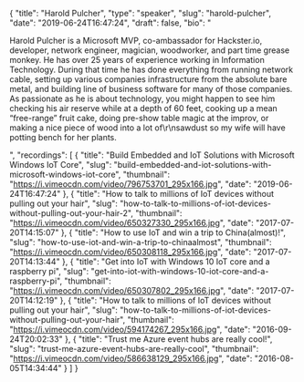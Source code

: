 {
  "title": "Harold Pulcher",
  "type": "speaker",
  "slug": "harold-pulcher",
  "date": "2019-06-24T16:47:24",
  "draft": false,
  "bio": "<p>Harold Pulcher is a Microsoft MVP, co-ambassador for Hackster.io, developer, network engineer, magician, woodworker, and part time grease monkey. He has over 25 years of experience working in Information Technology. During that time he has done everything from running network cable, setting up various companies infrastructure from the absolute bare metal, and building line of business software for many of those companies. As passionate as he is about technology, you might happen to see him checking his air reserve while at a depth of 60 feet, cooking up a mean “free-range” fruit cake, doing pre-show table magic at the improv, or making a nice piece of wood into a lot of\r\nsawdust so my wife will have potting bench for her plants.</p>",
  "recordings": [
    {
      "title": "Build Embedded and IoT Solutions with Microsoft Windows IoT Core",
      "slug": "build-embedded-and-iot-solutions-with-microsoft-windows-iot-core",
      "thumbnail": "https://i.vimeocdn.com/video/796753701_295x166.jpg",
      "date": "2019-06-24T16:47:24"
    },
    {
      "title": "How to talk to millions of IoT devices without pulling out your hair",
      "slug": "how-to-talk-to-millions-of-iot-devices-without-pulling-out-your-hair-2",
      "thumbnail": "https://i.vimeocdn.com/video/650327330_295x166.jpg",
      "date": "2017-07-20T14:15:07"
    },
    {
      "title": "How to use IoT and win a trip to China(almost)!",
      "slug": "how-to-use-iot-and-win-a-trip-to-chinaalmost",
      "thumbnail": "https://i.vimeocdn.com/video/650308118_295x166.jpg",
      "date": "2017-07-20T14:13:44"
    },
    {
      "title": "Get into IoT with Windows 10 IoT core and a raspberry pi",
      "slug": "get-into-iot-with-windows-10-iot-core-and-a-raspberry-pi",
      "thumbnail": "https://i.vimeocdn.com/video/650307802_295x166.jpg",
      "date": "2017-07-20T14:12:19"
    },
    {
      "title": "How to talk to millions of IoT devices without pulling out your hair",
      "slug": "how-to-talk-to-millions-of-iot-devices-without-pulling-out-your-hair",
      "thumbnail": "https://i.vimeocdn.com/video/594174267_295x166.jpg",
      "date": "2016-09-24T20:02:33"
    },
    {
      "title": "Trust me Azure event hubs are really cool!",
      "slug": "trust-me-azure-event-hubs-are-really-cool",
      "thumbnail": "https://i.vimeocdn.com/video/586638129_295x166.jpg",
      "date": "2016-08-05T14:34:44"
    }
  ]
}
